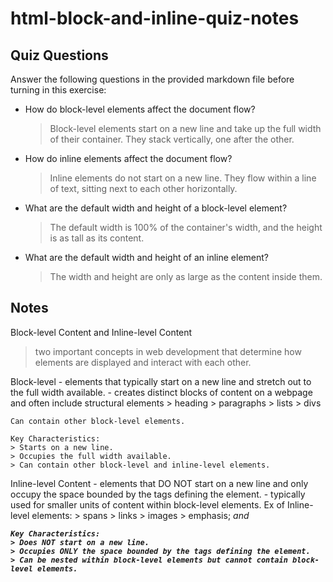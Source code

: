 # html-block-and-inline-quiz-notes

## Quiz Questions

Answer the following questions in the provided markdown file before turning in this exercise:

- How do block-level elements affect the document flow?

  > Block-level elements start on a new line and take up the full width of their container. They stack vertically, one after the other.

- How do inline elements affect the document flow?

  > Inline elements do not start on a new line. They flow within a line of text, sitting next to each other horizontally.

- What are the default width and height of a block-level element?

  > The default width is 100% of the container's width, and the height is as tall as its content.

- What are the default width and height of an inline element?
  > The width and height are only as large as the content inside them.

## Notes

Block-level Content and Inline-level Content

> two important concepts in web development that determine how elements are displayed and interact with each other.

Block-level - elements that typically start on a new line and stretch out to the full width available. - creates distinct blocks of content on a webpage and often include structural elements > heading > paragraphs > lists > divs

    Can contain other block-level elements.

    Key Characteristics:
    > Starts on a new line.
    > Occupies the full width available.
    > Can contain other block-level and inline-level elements.

Inline-level Content - elements that DO NOT start on a new line and only occupy the space bounded by
the tags defining the element. - typically used for smaller units of content within block-level elements.
Ex of Inline-level elements: > spans > links > images > emphasis; <em> and <strong>

    Key Characteristics:
    > Does NOT start on a new line.
    > Occupies ONLY the space bounded by the tags defining the element.
    > Can be nested within block-level elements but cannot contain block-level elements.
